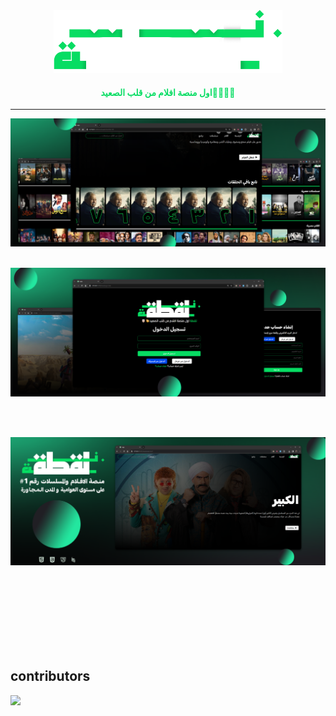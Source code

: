 

<div align="center">
<a href="https://mohamed-badawy-sayed.github.io/ITI.Web.Projecr/html/Movies.html">
    <img height="100" src="images/laqta-logo.png"><a>
    <br>
    <H4 style="color:#07dd63;">اول منصة افلام من قلب الصعيد🫡👳🏻‍♂️</H4>
    <hr> 

</div>

![alt text](<images/Covers/Git (2).png>)
<br>
<br>




![alt text](<images/Covers/Git (1).png>)

<br>
<br>

![alt text](<images/Covers/Git (3).png>)

<br>
<br><br>
<br><br>
<br><br>



## contributors 

<a href="https://github.com/Mohamed-badawy-sayed/Laqta/graphs/contributors">
  <img src="https://contrib.rocks/image?repo=Mohamed-badawy-sayed/Laqta" />
</a>




